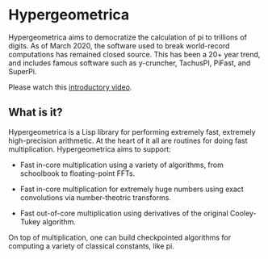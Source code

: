 # Hypergeometrica

Hypergeometrica aims to democratize the calculation of pi to trillions of digits. As of March 2020, the software used to break world-record computations has remained closed source. This has been a 20+ year trend, and includes famous software such as y-cruncher, TachusPI, PiFast, and SuperPi. 

Please watch this [introductory video](https://www.youtube.com/watch?v=XanjZw5hPvE).

## What is it?

Hypergeometrica is a Lisp library for performing extremely fast, extremely high-precision arithmetic. At the heart of it all are routines for doing fast multiplication. Hypergeometrica aims to support:

- Fast in-core multiplication using a variety of algorithms, from schoolbook to floating-point FFTs.

- Fast in-core multiplication for extremely huge numbers using exact convolutions via number-theotric transforms.

- Fast out-of-core multiplication using derivatives of the original Cooley-Tukey algorithm.

On top of multiplication, one can build checkpointed algorithms for computing a variety of classical constants, like pi.
